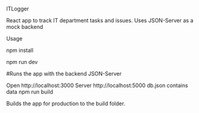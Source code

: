 ITLogger

React app to track IT department tasks and issues. Uses JSON-Server as a mock backend

Usage

npm install

npm run dev

 #Runs the app with the backend JSON-Server
 
Open http://localhost:3000 Server http://localhost:5000 db.json contains data
npm run build

Builds the app for production to the build folder.
